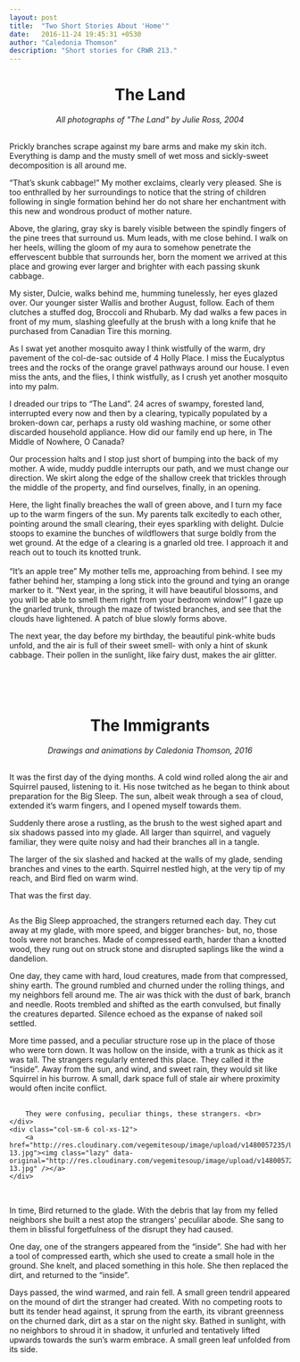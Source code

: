 ```yaml
---
layout: post
title:  "Two Short Stories About 'Home'"
date:   2016-11-24 19:45:31 +0530
author: "Caledonia Thomson"
description: "Short stories for CRWR 213."
---
```


<center><h1>The Land</h1></center>

<center><i>All photographs of "The Land" by Julie Ross, 2004</i></center>
<br>

Prickly branches scrape against my bare arms and make my skin itch. Everything is damp and the musty smell of wet moss and sickly-sweet decomposition is all around me.

“That’s skunk cabbage!” My mother exclaims, clearly very pleased. She is too enthralled by her surroundings to notice that the string of children following in single formation behind her do not share her enchantment with this new and wondrous product of mother nature.

Above, the glaring, gray sky is barely visible between the spindly fingers of the pine trees that surround us. Mum leads, with me close behind. I walk on her heels, willing the gloom of my aura to somehow penetrate the effervescent bubble that surrounds her, born the moment we arrived at this place and growing ever larger and brighter with each passing skunk cabbage.



<div class="row vertical-align">
	<div class="col-sm-6 col-xs-12">
		<a href="http://res.cloudinary.com/vegemitesoup/image/upload/v1480057572/TheLand.jpg"><img class="lazy" data-original="http://res.cloudinary.com/vegemitesoup/image/upload/v1480057572/TheLand.jpg" /></a>
	</div>
	<div class="col-sm-6 col-xs-12">
		My sister, Dulcie, walks behind me, humming tunelessly, her eyes glazed over. Our younger sister Wallis and brother August, follow. Each of them clutches a stuffed dog, Broccoli and Rhubarb. My dad walks a few paces in front of my mum, slashing gleefully at the brush with a long knife that he purchased from Canadian Tire this morning. 
	</div>
</div>

As I swat yet another mosquito away I think wistfully of the warm, dry pavement of the col-de-sac outside of 4 Holly Place. I miss the Eucalyptus trees and the rocks of the orange gravel pathways around our house. I even miss the ants, and the flies, I think wistfully, as I crush yet another mosquito into my palm.

I dreaded our trips to “The Land”. 24 acres of swampy, forested land, interrupted every now and then by a clearing, typically populated by a broken-down car, perhaps a rusty old washing machine, or some other discarded household appliance. How did our family end up here, in The Middle of Nowhere, O Canada?

Our procession halts and I stop just short of bumping into the back of my mother. A wide, muddy puddle interrupts our path, and we must change our direction. We skirt along the edge of the shallow creek that trickles through the middle of the property, and find ourselves, finally, in an opening.

<div class="row vertical-align">
	<div class="col-sm-6 col-xs-12">
		Here, the light finally breaches the wall of green above, and I turn my face up to the warm fingers of the sun. My parents talk excitedly to each other, pointing around the small clearing, their eyes sparkling with delight. Dulcie stoops to examine the bunches of wildflowers that surge boldly from the wet ground. At the edge of a clearing is a gnarled old tree. I approach it and reach out to touch its knotted trunk.
	</div>
	<div class="col-sm-6 col-xs-12">
		<a href="http://res.cloudinary.com/vegemitesoup/image/upload/v1480057573/Secret.jpg"><img class="lazy" data-original="http://res.cloudinary.com/vegemitesoup/image/upload/v1480057573/Secret.jpg" /></a> 
	</div>
</div>
<br>
“It’s an apple tree” My mother tells me, approaching from behind. I see my father behind her, stamping a long stick into the ground and tying an orange marker to it. “Next year, in the spring, it will have beautiful blossoms, and you will be able to smell them right from your bedroom window!” I gaze up the gnarled trunk, through the maze of twisted branches, and see that the clouds have lightened. A patch of blue slowly forms above. 

The next year, the day before my birthday, the beautiful pink-white buds unfold, and the air is full of their sweet smell- with only a hint of skunk cabbage. Their pollen in the sunlight, like fairy dust, makes the air glitter.

<a href="http://res.cloudinary.com/vegemitesoup/image/upload/v1480057587/dscn4247.jpg"><img class="lazy" data-original="http://res.cloudinary.com/vegemitesoup/image/upload/v1480057587/dscn4247.jpg" /></a>

<br><br>

<center><h1>The Immigrants</h1></center>

<center><i> Drawings and animations by Caledonia Thomson, 2016 </i></center>
<br>

It was the first day of the dying months. A cold wind rolled along the air and Squirrel paused, listening to it. His nose twitched as he began to think about preparation for the Big Sleep. The sun, albeit weak through a sea of cloud, extended it’s warm fingers, and I opened myself towards them.<br>

Suddenly there arose a rustling, as the brush to the west sighed apart and six shadows passed into my glade. All larger than squirrel, and vaguely familiar, they were quite noisy and had their branches all in a tangle.<br>

The larger of the six slashed and hacked at the walls of my glade, sending branches and vines to the earth. Squirrel nestled high, at the very tip of my reach, and Bird fled on warm wind.<br>

That was the first day.

<a href="http://res.cloudinary.com/vegemitesoup/image/upload/v1480057235/Untitled-7.jpg"><img class="lazy" data-original="http://res.cloudinary.com/vegemitesoup/image/upload/v1480057235/Untitled-7.jpg" /></a> 

As the Big Sleep approached, the strangers returned each day. They cut away at my glade, with more speed, and bigger branches- but, no, those tools were not branches. Made of compressed earth, harder than a knotted wood, they rung out on struck stone and disrupted saplings like the wind a dandelion.<br>

One day, they came with hard, loud creatures, made from that compressed, shiny earth. The ground rumbled and churned under the rolling things, and my neighbors fell around me. The air was thick with the dust of bark, branch and needle. Roots trembled and shifted as the earth convulsed, but finally the creatures departed. Silence echoed as the expanse of naked soil settled.

<div class="row vertical-align">
	<div class="col-sm-6 col-xs-12">
		More time passed, and a peculiar structure rose up in the place of those who were torn down. It was hollow on the inside, with a trunk as thick as it was tall. The strangers regularly entered this place. They called it the “inside”. Away from the sun, and wind, and sweet rain, they would sit like Squirrel in his burrow. A small, dark space full of stale air where proximity would often incite conflict.<br><br>

		They were confusing, peculiar things, these strangers. <br>
	</div>
	<div class="col-sm-6 col-xs-12">
		<a href="http://res.cloudinary.com/vegemitesoup/image/upload/v1480057235/Untitled-13.jpg"><img class="lazy" data-original="http://res.cloudinary.com/vegemitesoup/image/upload/v1480057235/Untitled-13.jpg" /></a>
	</div>
</div>
<br>

In time, Bird returned to the glade. With the debris that lay from my felled neighbors she built a nest atop the strangers' peculilar abode. She sang to them in blissful forgetfulness of the disrupt they had caused.

One day, one of the strangers appeared from the “inside”. She had with her a tool of compressed earth, which she used to create a small hole in the ground. She knelt, and placed something in this hole. She then replaced the dirt, and returned to the “inside”.

<div class="row vertical-align">
	<div class="col-sm-6 col-xs-12">
		<a href="http://res.cloudinary.com/vegemitesoup/image/upload/v1480057241/Untitled-6.gif"><img class="lazy" data-original="http://res.cloudinary.com/vegemitesoup/image/upload/v1480057241/Untitled-6.gif" /></a>
	</div>
	<div class="col-sm-6 col-xs-12">
		Days passed, the wind warmed, and rain fell. A small green tendril appeared on the mound of dirt the stranger had created. With no competing roots to butt its tender head against, it sprung from the earth, its vibrant greenness on the churned dark, dirt as a star on the night sky. Bathed in sunlight, with no neighbors to shroud it in shadow, it unfurled and tentatively lifted upwards towards the sun’s warm embrace. A small green leaf unfolded from its side.
	</div>
</div>
<br>
